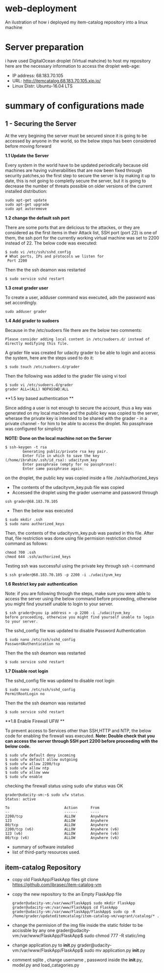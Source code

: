 # web-deployment
An ilustration of how i deployed my item-catalog repository into a linux machine

# Server preparation
i have used DigitalOcean droplet (Virtual mahcine) to host my repository
here are the necessary information to access the droplet web-age:
- IP address: 68.183.70.105
- URL: http://itemcatalog.68.183.70.105.xip.io/
- Linux Distr: Ubuntu-16.04 LTS

# summary of configurations made
## 1 - Securing the Server
At the very begining the server must be secured since it is going to be accessed by anyone in the world, so the below steps has been considered before moving forward

**1.1 Update the Server**

Every system in the world have to be updated periodically because old machines are having vulnerabilities that are now been fixed through security patches,so the first step to secure the server is by making it up to date, this is not going to completly secure the server, but it is going to decrease the number of threats possible on older versions of the current installed distribution:
```
sudo apt-get update
sudo apt-get upgrade
sudo apt autoremove
```
**1.2 change the default ssh port**

There are some ports that are delicious to the attackes, or they are considered as the first items in their Attack list, SSH port (port 22) is one of them, the ssh port for the currently working virtual machine was set to 2200 instead of 22.
The below code was executed:
```
$ sudo vi /etc/ssh/sshd_config
# What ports, IPs and protocols we listen for
 Port 2200
``` 
Then the the ssh deamon was restarted
```
$ sudo service sshd restart
```



**1.3 creat grader user**

To create a user, adduser command was executed, adn the password was set accordingly.
```
sudo adduser grader
```

**1.4 Add grader to sudoers**

Because in the /etc/sudoers file there are the below two comments:
```
Please consider adding local content in /etc/sudoers.d/ instead of
directly modifying this file.
```
A grader file was created for udacity grader to be able to login and access the system, here are the steps used to do it:
```
$ sudo touch /etc/sudoers.d/grader
```
Then the following was added to the grader file using vi tool
```
$ sudo vi /etc/sudoers.d/grader
grader ALL=(ALL) NOPASSWD:ALL
```


**1.5 key based authentication **

Since adding a user is not enough to secure the account, thus a key was generated on my local machine and the public key was copied to the server, wherase the private key is intended to be shared with the grader - in a private channel - for him to be able to access the droplet.
No passphrase was configured for simplicty

**NOTE: Done on the local machine not on the Server**
```
$ ssh-keygen -t rsa
        Generating public/private rsa key pair.
        Enter file in which to save the key (/home/ibrahim/.ssh/id_rsa): udacityvm_key
        Enter passphrase (empty for no passphrase): 
        Enter same passphrase again: 

```
on the droplet, the public key was copied inside a file ./ssh/authorized_keys
- The contents of the udacityvm_key.pub file was copied
- Accessed the droplet using the grader username and password through 
```
ssh grader@68.183.70.105
```
- Then the below was executed
```
$ sudo mkdir .ssh
$ sudo nano authorized_keys
```
Then, the contents of the udacityvm_key.pub was pasted in this file.
After that, file restriction was done using file permision restriction chmod command as follows: 
```
chmod 700 .ssh 
chmod 644 .ssh/authorized_keys
```
Testing ssh was successful using the private key through ssh -i command
```
$ ssh grader@68.183.70.105 -p 2200 -i ./udacityvm_key
```

**1.6 Restrict key pair authentication**

Note: if you are following through the steps, make sure you were able to access the server using the below command before proceeding, otherwise you might find yourself unable to login to your server.
```
$ ssh grader@<you ip address > -p 2200 -i ./udacityvm_key
before proceeding, otherwise you might find yourself unable to login to your server.
```
The sshd_config file was updated to disable Password Authentication
```
$ sudo nano /etc/ssh/sshd_config
PasswordAuthentication no
```
Then the the ssh deamon was restarted
```
$ sudo service sshd restart
```

**1.7 Disable root login**

The sshd_config file was updated to disable root login
```
$ sudo nano /etc/ssh/sshd_config
PermitRootLogin no 
```
Then the the ssh deamon was restarted
```
$ sudo service sshd restart
```

**1.8 Enable Firewall UFW **

To prevent access to Services other than SSH,HTTP and NTP, the below code for enabling the firewall was executed.
**Note: Double check that you can access the server through SSH port 2200 before proceeding with the below code.**
```
$ sudo ufw default deny incoming
$ sudo ufw default allow outgoing
$ sudo ufw allow 2200/tcp
$ sudo ufw allow ntp
$ sudo ufw allow www
$ sudo ufw enable
```
checking the firewall status using sudo ufw status was OK
```
grader@udacity-vm:~$ sudo ufw status
Status: active

To                         Action      From
--                         ------      ----
2200/tcp                   ALLOW       Anywhere                  
123                        ALLOW       Anywhere                  
80/tcp                     ALLOW       Anywhere                  
2200/tcp (v6)              ALLOW       Anywhere (v6)             
123 (v6)                   ALLOW       Anywhere (v6)             
80/tcp (v6)                ALLOW       Anywhere (v6)  
```





- summary of software installed
- list of third-party resources used.



## item-catalog Repository
- copy old FlaskApp/FlaskApp files
  git clone https://github.com/ibrasec/item-catalog-vm
- copy the new repository to the an Empty FlaskApp file
    ```
    grader@udacity-vm:/var/www/FlaskApp$ sudo mkdir FlaskApp
    grader@udacity-vm:/var/www/FlaskApp$ cd FlaskApp
    grader@udacity-vm:/var/www/FlaskApp/FlaskApp$ sudo cp -R /home/grader/updateditemcatalog/item-catalog-vm/vagrant/catalog/* .
    ```
- change the permision of the img file inside the static folder to be accissble by any one
    grader@udacity-vm:/var/www/FlaskApp/FlaskApp$ sudo chmod 777 -R static/img

- change application.py to __init__.py
    grader@udacity-vm:/var/www/FlaskApp/FlaskApp$ sudo mv application.py __init__.py
- comment sqlite , change username , password inside the __init__.py, model.py and load_catagories.py
